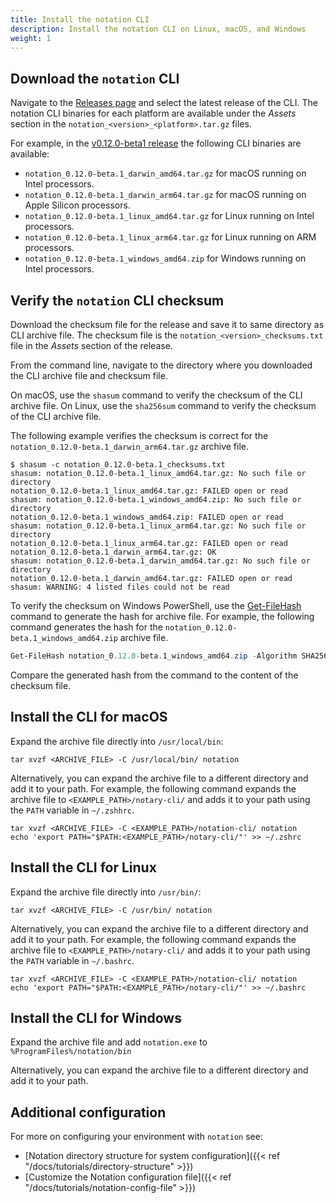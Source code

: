 ```yaml
---
title: Install the notation CLI
description: Install the notation CLI on Linux, macOS, and Windows
weight: 1
---
```


## Download the `notation` CLI

Navigate to the [Releases page](https://github.com/notaryproject/notation/releases) and select the latest release of the CLI. The notation CLI binaries for each platform are available under the *Assets* section in the `notation_<version>_<platform>.tar.gz` files.

For example, in the [v0.12.0-beta1 release](https://github.com/notaryproject/notation/releases/tag/v0.12.0-beta.1) the following CLI binaries are available:

* `notation_0.12.0-beta.1_darwin_amd64.tar.gz` for macOS running on Intel processors.
* `notation_0.12.0-beta.1_darwin_arm64.tar.gz` for macOS running on Apple Silicon processors.
* `notation_0.12.0-beta.1_linux_amd64.tar.gz` for Linux running on Intel processors.
* `notation_0.12.0-beta.1_linux_arm64.tar.gz` for Linux running on ARM processors.
* `notation_0.12.0-beta.1_windows_amd64.zip` for Windows running on Intel processors.

## Verify the `notation` CLI checksum

Download the checksum file for the release and save it to same directory as CLI archive file. The checksum file is the `notation_<version>_checksums.txt` file in the *Assets* section of the release.

From the command line, navigate to the directory where you downloaded the CLI archive file and checksum file. 

On macOS, use the `shasum` command to verify the checksum of the CLI archive file. On Linux, use the `sha256sum` command to verify the checksum of the CLI archive file. 

The following example verifies the checksum is correct for the `notation_0.12.0-beta.1_darwin_arm64.tar.gz` archive file.

```output
$ shasum -c notation_0.12.0-beta.1_checksums.txt
shasum: notation_0.12.0-beta.1_linux_amd64.tar.gz: No such file or directory
notation_0.12.0-beta.1_linux_amd64.tar.gz: FAILED open or read
shasum: notation_0.12.0-beta.1_windows_amd64.zip: No such file or directory
notation_0.12.0-beta.1_windows_amd64.zip: FAILED open or read
shasum: notation_0.12.0-beta.1_linux_arm64.tar.gz: No such file or directory
notation_0.12.0-beta.1_linux_arm64.tar.gz: FAILED open or read
notation_0.12.0-beta.1_darwin_arm64.tar.gz: OK
shasum: notation_0.12.0-beta.1_darwin_amd64.tar.gz: No such file or directory
notation_0.12.0-beta.1_darwin_amd64.tar.gz: FAILED open or read
shasum: WARNING: 4 listed files could not be read
```

To verify the checksum on Windows PowerShell, use the [Get-FileHash](https://learn.microsoft.com/powershell/module/microsoft.powershell.utility/get-filehash?view=powershell-7.3) command to generate the hash for archive file. For example, the following command generates the hash for the `notation_0.12.0-beta.1_windows_amd64.zip` archive file.

```powershell
Get-FileHash notation_0.12.0-beta.1_windows_amd64.zip -Algorithm SHA256
```

Compare the generated hash from the command to the content of the checksum file.

## Install the CLI for macOS

Expand the archive file directly into `/usr/local/bin`:

```console
tar xvzf <ARCHIVE_FILE> -C /usr/local/bin/ notation
```

Alternatively, you can expand the archive file to a different directory and add it to your path. For example, the following command expands the archive file to `<EXAMPLE_PATH>/notary-cli/` and adds it to your path using the `PATH` variable in `~/.zshhrc`.

```console
tar xvzf <ARCHIVE_FILE> -C <EXAMPLE_PATH>/notation-cli/ notation
echo 'export PATH="$PATH:<EXAMPLE_PATH>/notary-cli/"' >> ~/.zshrc
```

## Install the CLI for Linux

Expand the archive file directly into `/usr/bin/`:

```console
tar xvzf <ARCHIVE_FILE> -C /usr/bin/ notation
```

Alternatively, you can expand the archive file to a different directory and add it to your path. For example, the following command expands the archive file to `<EXAMPLE_PATH>/notary-cli/` and adds it to your path using the `PATH` variable in `~/.bashrc`.

```console
tar xvzf <ARCHIVE_FILE> -C <EXAMPLE_PATH>/notation-cli/ notation
echo 'export PATH="$PATH:<EXAMPLE_PATH>/notary-cli/"' >> ~/.bashrc
```

## Install the CLI for Windows

Expand the archive file and add `notation.exe` to `%ProgramFiles%/notation/bin`

Alternatively, you can expand the archive file to a different directory and add it to your path.

## Additional configuration

For more on configuring your environment with `notation` see:

- [Notation directory structure for system configuration]({{< ref "/docs/tutorials/directory-structure" >}})
- [Customize the Notation configuration file]({{< ref "/docs/tutorials/notation-config-file" >}})